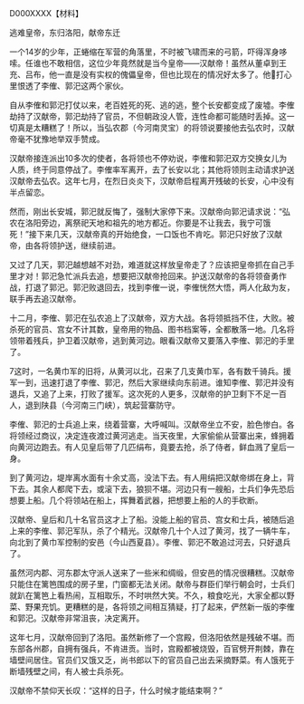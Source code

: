 D000XXXX【材料】

逃难皇帝，东归洛阳，献帝东迁



一个14岁的少年，正蜷缩在军营的角落里，不时被飞啸而来的弓箭，吓得浑身哆嗦。任谁也不敢相信，这位少年竟然就是当今皇帝——汉献帝！虽然从董卓到王充、吕布，他一直是没有实权的傀儡皇帝，但也比现在的情况好太多了。他打心里恨透了李傕、郭汜这两个家伙。

自从李傕和郭汜打仗以来，老百姓死的死、逃的逃，整个长安都变成了废墟。李傕劫持了汉献帝，郭汜劫持了官员，不但朝政没人管，连性命都可能随时丢掉。这一切真是太糟糕了！所以，当弘农郡（今河南灵宝）的将领说要接他去弘农时，汉献帝毫不犹豫地举双手赞成。

汉献帝接连派出10多次的使者，各将领也不停劝说，李傕和郭汜双方交换女儿为人质，终于同意停战了。李傕率军离开，去了长安以北；其他将领则主动请求护送汉献帝去弘农。这年七月，在烈日炎炎下，汉献帝启程离开残破的长安，心中没有半点留恋。

然而，刚出长安城，郭汜就反悔了，强制大家停下来。汉献帝向郭汜请求说：“弘农在洛阳旁边，离祭祀天地和祖先的地方都近。你要是不让我去，我宁可饿死！”接下来几天，汉献帝真的开始绝食，一口饭也不肯吃。郭汜只好放了汉献帝，由各将领护送，继续前进。

又过了几天，郭汜越想越不对劲，难道就这样放皇帝走了？应该把皇帝抓在自己手里才对！郭汜急忙派兵去追，想要把汉献帝抢回来。护送汉献帝的各将领奋勇作战，打退了郭汜。郭汜败退回去，找到李傕一说，李傕恍然大悟，两人化敌为友，联手再去追汉献帝。

十二月，李傕、郭汜在弘农追上了汉献帝，双方大战。各将领抵挡不住，大败。被杀死的官员、宫女不计其数，皇帝用的物品、图书档案等，全都散落一地。几名将领带着残兵，护卫着汉献帝，逃到黄河边。眼看汉献帝又要落入李傕、郭汜的手里了。

7这时，一名黄巾军的旧将，从黄河以北，召来了几支黄巾军，各有数千骑兵。援军一到，迅速打退了李傕、郭汜，然后大家继续向东前进。谁知李傕、郭汜并没有退兵，又追了上来，打败了援军。这次死的人更多，汉献帝的护卫剩下不足一百人，退到陕县（今河南三门峡），筑起营寨防守。

李傕、郭汜的士兵追上来，绕着营寨，大呼喊叫。汉献帝坐立不安，脸色惨白。各将领经过商议，决定连夜渡过黄河逃走。当天夜里，大家偷偷从营寨出来，蜂拥着向黄河边跑去。有人见皇后带了几匹绢布，竟要去抢，杀了侍者，鲜血溅了皇后一身。

到了黄河边，堤岸离水面有十余丈高，没法下去。有人用绢把汉献帝绑在身上，背下去。其余人都爬下去，或滚下去，狼狈不堪。河边只有一艘船，士兵们争先恐后想要上船。几个将领站在船上，挥舞着武器，把想要上船的人的手砍断。

汉献帝、皇后和几十名官员这才上了船。没能上船的官员、宫女和士兵，被随后追上来的李傕、郭汜军队，杀了个精光。汉献帝几十个人过了黄河，找了一辆牛车，向北到了黄巾军控制的安邑（今山西夏县）。李傕、郭汜不敢追过河去，只好退兵了。



虽然河内郡、河东郡太守派人送来了一些米和绸缎，但安邑的情况很糟糕。汉献帝只能住在篱笆围成的房子里，门窗都无法关闭。献帝与群臣们举行朝会时，士兵们就趴在篱笆上看热闹，互相取乐，不时哄然大笑。不久，粮食吃光，大家全都以野菜、野果充饥。更糟糕的是，各将领之间相互猜疑，打了起来，俨然新一版的李傕和郭汜。汉献帝非常沮丧，决定离开。

这年七月，汉献帝回到了洛阳。虽然新修了一个宫殿，但洛阳依然是残破不堪。而东部各州郡，自拥有强兵，不肯进贡。当时，宫殿都被烧毁，百官劈开荆棘，靠在墙壁间居住。官员们又饿又乏，尚书郎以下的官员自己出去采摘野菜。有人饿死于断墙残壁之间，有人被士兵杀死。

汉献帝不禁仰天长叹：“这样的日子，什么时候才能结束啊？”












































